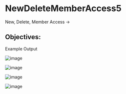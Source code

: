 # NewDeleteMemberAccess5
New, Delete, Member Access ->


Objectives:
- 


Example Output

![image](https://user-images.githubusercontent.com/97081479/188272591-fd8805da-b0a5-42d9-b983-e606b5c20af8.png)

![image](https://user-images.githubusercontent.com/97081479/188272610-0e309e8b-601d-4b9f-972f-9a5be7660ee6.png)

![image](https://user-images.githubusercontent.com/97081479/188272629-b155a4a1-5404-4cf1-bab5-6d064658b2e5.png)

![image](https://user-images.githubusercontent.com/97081479/188272650-33f40645-2536-4164-b129-ebdcd441a272.png)
